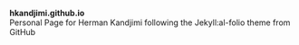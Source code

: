 **hkandjimi.github.io**\
Personal Page for Herman Kandjimi following the Jekyll:al-folio theme from GitHub
